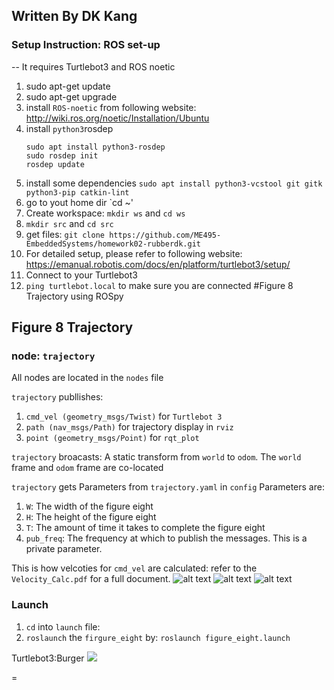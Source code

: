 ## Written By DK Kang


### Setup Instruction: ROS set-up
 -- It requires Turtlebot3 and ROS noetic
1. sudo apt-get update
2. sudo apt-get upgrade
3. install `ROS-noetic` from following website: http://wiki.ros.org/noetic/Installation/Ubuntu
4. install `python3`rosdep
	```
	sudo apt install python3-rosdep
	sudo rosdep init
	rosdep update
	```
5. install some dependencies `sudo apt install python3-vcstool git gitk python3-pip catkin-lint`
6. go to yout home dir `cd ~'
7. Create workspace: `mkdir ws` and `cd ws`
8. `mkdir src` and `cd src`
9. get files: `git clone https://github.com/ME495-EmbeddedSystems/homework02-rubberdk.git`
10. For detailed setup, please refer to following website: https://emanual.robotis.com/docs/en/platform/turtlebot3/setup/
10. Connect to your Turtlebot3
11. `ping turtlebot.local` to make sure you are connected
#Figure 8 Trajectory using ROSpy
## Figure 8 Trajectory
### node: `trajectory`
All nodes are located in the `nodes` file

`trajectory` publlishes:
1) `cmd_vel (geometry_msgs/Twist)` for `Turtlebot 3`
2) `path (nav_msgs/Path)` for trajectory display in `rviz`
3) `point (geometry_msgs/Point)` for `rqt_plot`

`trajectory` broacasts:
 A static transform from `world` to `odom`. The `world` frame and `odom` frame are co-located

`trajectory` gets Parameters from `trajectory.yaml` in `config`
 Parameters are:
1) `W`: The width of the figure eight
2) `H`: The height of the figure eight
3) `T`: The amount of time it takes to complete the figure eight
4) `pub_freq`: The frequency at which to publish the messages. This is a private parameter.

 This is how velcoties for `cmd_vel` are calculated:
 refer to the `Velocity_Calc.pdf` for a full document.
![alt text](https://github.com/ME495-EmbeddedSystems/homework02-rubberdk/blob/master/cal1.png)
![alt text](https://github.com/ME495-EmbeddedSystems/homework02-rubberdk/blob/master/cal2.png)
![alt text](https://github.com/ME495-EmbeddedSystems/homework02-rubberdk/blob/master/cal3.png)
### Launch
1) `cd` into `launch` file:
2) `roslaunch` the `firgure_eight` by:
		`roslaunch figure_eight.launch`



Turtlebot3:Burger 
[![](http://img.youtube.com/vi/LmW4-nmALRc/0.jpg)](http://www.youtube.com/watch?v=LmW4-nmALRc "")


=


